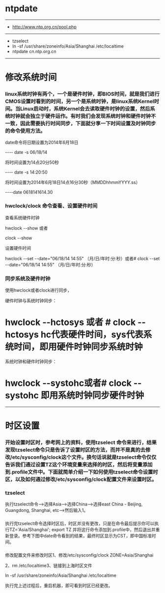 # ntpdate

---

* http://www.ntp.org.cn/pool.php

---

* tzselect
* ln -sf /usr/share/zoneinfo/Asia/Shanghai /etc/localtime
* ntpdate cn.ntp.org.cn

---

# 修改系统时间

### linux系统时钟有两个，一个是硬件时钟，即BIOS时间，就是我们进行CMOS设置时看到的时间，另一个是系统时钟，是linux系统Kernel时间。当Linux启动时，系统Kernel会去读取硬件时钟的设置，然后系统时钟就会独立于硬件运作。有时我们会发现系统时钟和硬件时钟不一致，因此需要执行时间同步，下面就分享一下时间设置及时钟同步的命令使用方法。

date命令将日期设置为2014年6月18日

 ----   date -s 06/18/14

将时间设置为14点20分50秒

 ----   date -s 14:20:50

将时间设置为2014年6月18日14点16分30秒（MMDDhhmmYYYY.ss）

----date 0618141614.30

### hwclock/clock 命令查看、设置硬件时间

查看系统硬件时钟

hwclock  --show 或者

clock  --show

设置硬件时间

hwclock --set --date="06/18/14 14:55" （月/日/年时:分:秒）或者# clock --set --date="06/18/14 14:55" （月/日/年时:分:秒）

### 同步系统及硬件时钟

使用hwclock或者clock进行同步，

硬件时钟与系统时钟同步：

# hwclock --hctosys 或者 # clock --hctosys  hc代表硬件时间，sys代表系统时间，即用硬件时钟同步系统时钟

系统时钟和硬件时钟同步：

# hwclock --systohc或者# clock --systohc  即用系统时钟同步硬件时钟

---

# 时区设置

### 开始设置时区时，参考网上的资料，使用tzselect 命令来进行，结果发现tzselect命令只是告诉了设置时区的方法，而并不是真的去修改/etc/sysconfig/clock这个文件。换句话说就是tzselect命令仅仅告诉我们通过设置TZ这个环境变量来选择的时区，然后将变量添加到.profile文件中。下面就简单介绍一下如何使用tzselect命令设置时区，以及如何通过修改/etc/sysconfig/clock配置文件来设置时区。

### tzselect

执行tzselect命令-->选择Asia-->选择China-->选择east China - Beijing, Guangdong, Shanghai, etc-->然后输入1。

###

执行完tzselect命令选择时区后，时区并没有更改，只是在命令最后提示你可以执行TZ='Asia/Shanghai'; export TZ 并将这行命令添加到.profile中，然后退出并重新登录。参考下图中date命令看到的结果，最终时区显示为CST，即中国标准时间。

###

修改配置文件来修改时区1、修改/etc/sysconfig/clock         ZONE=Asia/Shanghai

2、rm /etc/localtime3、链接到上海时区文件       

 ln -sf /usr/share/zoneinfo/Asia/Shanghai /etc/localtime

执行完上述过程后，重启机器，即可看到时区已经更改。
